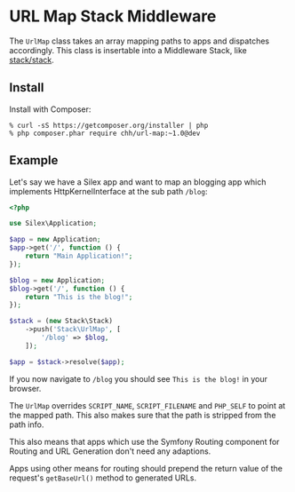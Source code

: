 # URL Map Stack Middleware

The `UrlMap` class takes an array mapping paths to apps and dispatches
accordingly. This class is insertable into a Middleware Stack, like
[stack/stack](http://github.com/stackphp/stack).

## Install

Install with Composer:

    % curl -sS https://getcomposer.org/installer | php
    % php composer.phar require chh/url-map:~1.0@dev

## Example

Let's say we have a Silex app and want to map an blogging app which
implements HttpKernelInterface at the sub path `/blog`:

```php
<?php

use Silex\Application;

$app = new Application;
$app->get('/', function () {
    return "Main Application!";
});

$blog = new Application;
$blog->get('/', function () {
    return "This is the blog!";
});

$stack = (new Stack\Stack)
    ->push('Stack\UrlMap', [
        '/blog' => $blog,
    ]);

$app = $stack->resolve($app);
```

If you now navigate to `/blog` you should see `This is the blog!` in your
browser.

The `UrlMap` overrides `SCRIPT_NAME`, `SCRIPT_FILENAME` and `PHP_SELF`
to point at the mapped path. This also makes sure that the path is
stripped from the path info.

This also means that apps which use the Symfony Routing component for
Routing and URL Generation don't need any adaptions.

Apps using other means for routing should prepend the return value of the
request's `getBaseUrl()` method to generated URLs.

[Stack]: http://github.com/stackphp/stack
